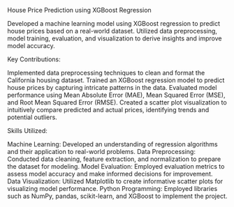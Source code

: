 House Price Prediction using XGBoost Regression

Developed a machine learning model using XGBoost regression to predict house prices based on a real-world dataset. Utilized data preprocessing, model training, evaluation, and visualization to derive insights and improve model accuracy.

Key Contributions:

Implemented data preprocessing techniques to clean and format the California housing dataset.
Trained an XGBoost regression model to predict house prices by capturing intricate patterns in the data.
Evaluated model performance using Mean Absolute Error (MAE), Mean Squared Error (MSE), and Root Mean Squared Error (RMSE).
Created a scatter plot visualization to intuitively compare predicted and actual prices, identifying trends and potential outliers.

Skills Utilized:

Machine Learning: Developed an understanding of regression algorithms and their application to real-world problems.
Data Preprocessing: Conducted data cleaning, feature extraction, and normalization to prepare the dataset for modeling.
Model Evaluation: Employed evaluation metrics to assess model accuracy and make informed decisions for improvement.
Data Visualization: Utilized Matplotlib to create informative scatter plots for visualizing model performance.
Python Programming: Employed libraries such as NumPy, pandas, scikit-learn, and XGBoost to implement the project.
